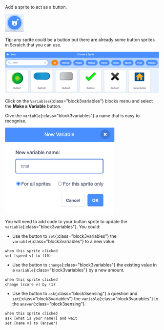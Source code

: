 Add a sprite to act as a button.

![](images/add-sprite.png)

Tip: any sprite could be a button but there are already some button sprites in Scratch that you can use.

![](images/button-sprites.png)

Click on the `Variables`{:class="block3variables"} blocks menu and select the **Make a Variable** button.

Give the `variable`{:class="block3variables"} a name that is easy to recognise.

![](images/name-variable.png)

You will need to add code to your button sprite to update the `variable`{:class="block3variables"}. You could:

+ Use the button to `set`{:class="block3variables"} the `variable`{:class="block3variables"} to a new value.

```blocks3
when this sprite clicked
set [speed v] to (10)
```

+ Use the button to `change`{:class="block3variables"} the existing value in a `variable`{:class="block3variables"} by a new amount.

```blocks3
when this sprite clicked
change [score v] by (1)
```

+ Use the button to `ask`{:class="block3sensing"} a question and `set`{:class="block3variables"} the `variable`{:class="block3variables"} to the `answer`{:class="block3sensing"}.

```blocks3
when this sprite clicked
ask [what is your name?] and wait 
set [name v] to (answer)
```
